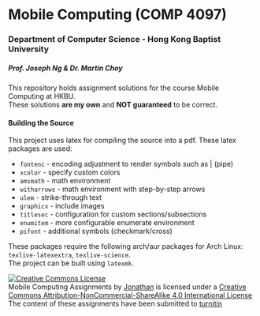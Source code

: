 # Mobile Computing (COMP 4097)
### Department of Computer Science - Hong Kong Baptist University
##### Prof. Joseph Ng & Dr. Martin Choy

This repository holds assignment solutions for the course Mobile Computing at HKBU.  
These solutions **are my own** and **NOT guaranteed** to be correct.

#### Building the Source
This project uses latex for compiling the source into a pdf. These latex packages are used:
- `fontenc` - encoding adjustment to render symbols such as | (pipe)
- `xcolor` - specify custom colors
- `amsmath` - math environment
- `witharrows` - math environment with step-by-step arrows
- `ulem` - strike-through text
- `graphicx` - include images
- `titlesec` - configuration for custom sections/subsections
- `enumitem` - more configurable enumerate environment
- `pifont` - additional symbols (checkmark/cross)

These packages require the following arch/aur packages for Arch Linux: `texlive-latexextra`, `texlive-science`.  
The project can be built using `latexmk`.

<a rel="license" href="http://creativecommons.org/licenses/by-nc-sa/4.0/"><img alt="Creative Commons License" style="border-width:0" src="https://i.creativecommons.org/l/by-nc-sa/4.0/88x31.png" /></a><br /><span xmlns:dct="http://purl.org/dc/terms/" property="dct:title">Mobile Computing Assignments</span> by <a xmlns:cc="http://creativecommons.org/ns#" href="https://github.com/IgnusG" property="cc:attributionName" rel="cc:attributionURL">Jonathan</a> is licensed under a <a rel="license" href="http://creativecommons.org/licenses/by-nc-sa/4.0/">Creative Commons Attribution-NonCommercial-ShareAlike 4.0 International License</a>  
The content of these assignments have been submitted to [turnitin](https://www.turnitin.com/)
